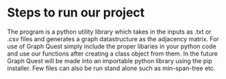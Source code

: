 # Steps to run our project
The program is a python utility library which takes in the inputs as .txt or .csv files and generates a graph datastructure as the adjacency matrix. For use of Graph Quest simply include the proper libaries in your python code and use our functions after creating a class object from them. In the future Graph Quest will be made into an importable python library using the pip installer. Few files can also be run stand alone such as min-span-tree etc.
